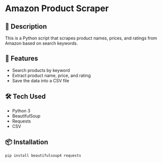 # Amazon Product Scraper

## 📄 Description
This is a Python script that scrapes product names, prices, and ratings from Amazon based on search keywords.

## 🚀 Features
- Search products by keyword
- Extract product name, price, and rating
- Save the data into a CSV file

## 🛠 Tech Used
- Python 3
- BeautifulSoup
- Requests
- CSV

## 📦 Installation

```bash
pip install beautifulsoup4 requests
